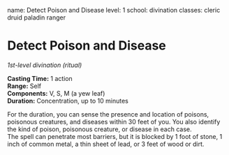 name: Detect Poison and Disease
level: 1
school: divination
classes: cleric
         druid
         paladin
         ranger

# Detect Poison and Disease 
_1st-level divination (ritual)_ 

**Casting Time:** 1 action    
**Range:** Self    
**Components:** V, S, M (a yew leaf)    
**Duration:** Concentration, up to 10 minutes 

For the duration, you can sense the presence and location of poisons, poisonous creatures, and diseases within 30 feet of you. You also identify the kind of poison, poisonous creature, or disease in each case.    
The spell can penetrate most barriers, but it is blocked by 1 foot of stone, 1 inch of common metal, a thin sheet of lead, or 3 feet of wood or dirt. 